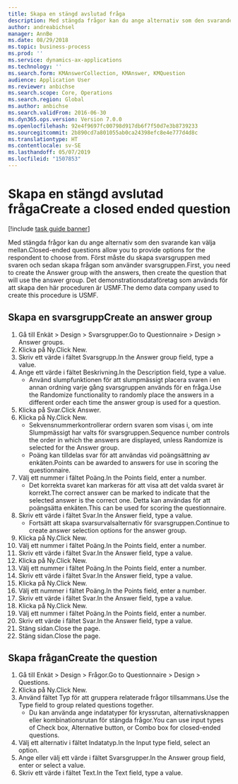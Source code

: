 ```yaml
---
title: Skapa en stängd avslutad fråga
description: Med stängda frågor kan du ange alternativ som den svarande kan välja mellan.
author: andreabichsel
manager: AnnBe
ms.date: 08/29/2018
ms.topic: business-process
ms.prod: ''
ms.service: dynamics-ax-applications
ms.technology: ''
ms.search.form: KMAnswerCollection, KMAnswer, KMQuestion
audience: Application User
ms.reviewer: anbichse
ms.search.scope: Core, Operations
ms.search.region: Global
ms.author: anbichse
ms.search.validFrom: 2016-06-30
ms.dyn365.ops.version: Version 7.0.0
ms.openlocfilehash: 92e4f9697fc00798d917db6f7f50d7e3b8739233
ms.sourcegitcommit: 2b890cd7a801055ab0ca24398efc8e4e777d4d8c
ms.translationtype: HT
ms.contentlocale: sv-SE
ms.lasthandoff: 05/07/2019
ms.locfileid: "1507853"
---
```

# <a name="create-a-closed-ended-question"></a><span data-ttu-id="6ec29-103">Skapa en stängd avslutad fråga</span><span class="sxs-lookup"><span data-stu-id="6ec29-103">Create a closed ended question</span></span>

[!include [task guide banner](../../includes/task-guide-banner.md)]

<span data-ttu-id="6ec29-104">Med stängda frågor kan du ange alternativ som den svarande kan välja mellan.</span><span class="sxs-lookup"><span data-stu-id="6ec29-104">Closed-ended questions allow you to provide options for the respondent to choose from.</span></span> <span data-ttu-id="6ec29-105">Först måste du skapa svarsgruppen med svaren och sedan skapa frågan som använder svarsgruppen.</span><span class="sxs-lookup"><span data-stu-id="6ec29-105">First, you need to create the Answer group with the answers, then create the question that will use the answer group.</span></span> <span data-ttu-id="6ec29-106">Det demonstrationsdataföretag som används för att skapa den här proceduren är USMF.</span><span class="sxs-lookup"><span data-stu-id="6ec29-106">The demo data company used to create this procedure is USMF.</span></span>


## <a name="create-an-answer-group"></a><span data-ttu-id="6ec29-107">Skapa en svarsgrupp</span><span class="sxs-lookup"><span data-stu-id="6ec29-107">Create an answer group</span></span>
1. <span data-ttu-id="6ec29-108">Gå till Enkät > Design > Svarsgrupper.</span><span class="sxs-lookup"><span data-stu-id="6ec29-108">Go to Questionnaire > Design > Answer groups.</span></span>
2. <span data-ttu-id="6ec29-109">Klicka på Ny.</span><span class="sxs-lookup"><span data-stu-id="6ec29-109">Click New.</span></span>
3. <span data-ttu-id="6ec29-110">Skriv ett värde i fältet Svarsgrupp.</span><span class="sxs-lookup"><span data-stu-id="6ec29-110">In the Answer group field, type a value.</span></span>
4. <span data-ttu-id="6ec29-111">Ange ett värde i fältet Beskrivning.</span><span class="sxs-lookup"><span data-stu-id="6ec29-111">In the Description field, type a value.</span></span>
    * <span data-ttu-id="6ec29-112">Använd slumpfunktionen för att slumpmässigt placera svaren i en annan ordning varje gång svarsgruppen används för en fråga.</span><span class="sxs-lookup"><span data-stu-id="6ec29-112">Use the Randomize functionality to randomly place the answers in a different order each time the answer group is used for a question.</span></span>  
5. <span data-ttu-id="6ec29-113">Klicka på Svar.</span><span class="sxs-lookup"><span data-stu-id="6ec29-113">Click Answer.</span></span>
6. <span data-ttu-id="6ec29-114">Klicka på Ny.</span><span class="sxs-lookup"><span data-stu-id="6ec29-114">Click New.</span></span>
    * <span data-ttu-id="6ec29-115">Sekvensnummerkontrollerar ordern svaren som visas i, om inte Slumpmässigt har valts för svarsgruppen.</span><span class="sxs-lookup"><span data-stu-id="6ec29-115">Sequence number controls the order in which the answers are displayed, unless Randomize is selected for the Answer group.</span></span>  
    * <span data-ttu-id="6ec29-116">Poäng kan tilldelas svar för att användas vid poängsättning av enkäten.</span><span class="sxs-lookup"><span data-stu-id="6ec29-116">Points can be awarded to answers for use in scoring the questionnaire.</span></span>  
7. <span data-ttu-id="6ec29-117">Välj ett nummer i fältet Poäng.</span><span class="sxs-lookup"><span data-stu-id="6ec29-117">In the Points field, enter a number.</span></span>
    * <span data-ttu-id="6ec29-118">Det korrekta svaret kan markeras för att visa att det valda svaret är korrekt.</span><span class="sxs-lookup"><span data-stu-id="6ec29-118">The correct answer can be marked to indicate that the selected answer is the correct one.</span></span> <span data-ttu-id="6ec29-119">Detta kan användas för att poängsätta enkäten.</span><span class="sxs-lookup"><span data-stu-id="6ec29-119">This can be used for scoring the questionnaire.</span></span>  
8. <span data-ttu-id="6ec29-120">Skriv ett värde i fältet Svar.</span><span class="sxs-lookup"><span data-stu-id="6ec29-120">In the Answer field, type a value.</span></span>
    * <span data-ttu-id="6ec29-121">Fortsätt att skapa svarsurvalsalternativ för svarsgruppen.</span><span class="sxs-lookup"><span data-stu-id="6ec29-121">Continue to create answer selection options for the answer group.</span></span>  
9. <span data-ttu-id="6ec29-122">Klicka på Ny.</span><span class="sxs-lookup"><span data-stu-id="6ec29-122">Click New.</span></span>
10. <span data-ttu-id="6ec29-123">Välj ett nummer i fältet Poäng.</span><span class="sxs-lookup"><span data-stu-id="6ec29-123">In the Points field, enter a number.</span></span>
11. <span data-ttu-id="6ec29-124">Skriv ett värde i fältet Svar.</span><span class="sxs-lookup"><span data-stu-id="6ec29-124">In the Answer field, type a value.</span></span>
12. <span data-ttu-id="6ec29-125">Klicka på Ny.</span><span class="sxs-lookup"><span data-stu-id="6ec29-125">Click New.</span></span>
13. <span data-ttu-id="6ec29-126">Välj ett nummer i fältet Poäng.</span><span class="sxs-lookup"><span data-stu-id="6ec29-126">In the Points field, enter a number.</span></span>
14. <span data-ttu-id="6ec29-127">Skriv ett värde i fältet Svar.</span><span class="sxs-lookup"><span data-stu-id="6ec29-127">In the Answer field, type a value.</span></span>
15. <span data-ttu-id="6ec29-128">Klicka på Ny.</span><span class="sxs-lookup"><span data-stu-id="6ec29-128">Click New.</span></span>
16. <span data-ttu-id="6ec29-129">Välj ett nummer i fältet Poäng.</span><span class="sxs-lookup"><span data-stu-id="6ec29-129">In the Points field, enter a number.</span></span>
17. <span data-ttu-id="6ec29-130">Skriv ett värde i fältet Svar.</span><span class="sxs-lookup"><span data-stu-id="6ec29-130">In the Answer field, type a value.</span></span>
18. <span data-ttu-id="6ec29-131">Klicka på Ny.</span><span class="sxs-lookup"><span data-stu-id="6ec29-131">Click New.</span></span>
19. <span data-ttu-id="6ec29-132">Välj ett nummer i fältet Poäng.</span><span class="sxs-lookup"><span data-stu-id="6ec29-132">In the Points field, enter a number.</span></span>
20. <span data-ttu-id="6ec29-133">Skriv ett värde i fältet Svar.</span><span class="sxs-lookup"><span data-stu-id="6ec29-133">In the Answer field, type a value.</span></span>
21. <span data-ttu-id="6ec29-134">Stäng sidan.</span><span class="sxs-lookup"><span data-stu-id="6ec29-134">Close the page.</span></span>
22. <span data-ttu-id="6ec29-135">Stäng sidan.</span><span class="sxs-lookup"><span data-stu-id="6ec29-135">Close the page.</span></span>

## <a name="create-the-question"></a><span data-ttu-id="6ec29-136">Skapa frågan</span><span class="sxs-lookup"><span data-stu-id="6ec29-136">Create the question</span></span>
1. <span data-ttu-id="6ec29-137">Gå till Enkät > Design > Frågor.</span><span class="sxs-lookup"><span data-stu-id="6ec29-137">Go to Questionnaire > Design > Questions.</span></span>
2. <span data-ttu-id="6ec29-138">Klicka på Ny.</span><span class="sxs-lookup"><span data-stu-id="6ec29-138">Click New.</span></span>
3. <span data-ttu-id="6ec29-139">Använd fältet Typ för att gruppera relaterade frågor tillsammans.</span><span class="sxs-lookup"><span data-stu-id="6ec29-139">Use the Type field to group related questions together.</span></span>
    * <span data-ttu-id="6ec29-140">Du kan använda ange indatatyper för kryssrutan, alternativsknappen eller kombinationsrutan för stängda frågor.</span><span class="sxs-lookup"><span data-stu-id="6ec29-140">You can use input types of Check box, Alternative button, or Combo box for closed-ended questions.</span></span>  
4. <span data-ttu-id="6ec29-141">Välj ett alternativ i fältet Indatatyp.</span><span class="sxs-lookup"><span data-stu-id="6ec29-141">In the Input type field, select an option.</span></span>
5. <span data-ttu-id="6ec29-142">Ange eller välj ett värde i fältet Svarsgrupper.</span><span class="sxs-lookup"><span data-stu-id="6ec29-142">In the Answer group field, enter or select a value.</span></span>
6. <span data-ttu-id="6ec29-143">Skriv ett värde i fältet Text.</span><span class="sxs-lookup"><span data-stu-id="6ec29-143">In the Text field, type a value.</span></span>

